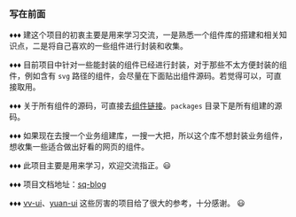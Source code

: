 ### 写在前面

&diams;&diams;&diams; 建这个项目的初衷主要是用来学习交流，一是熟悉一个组件库的搭建和相关知识点，二是将自己喜欢的一些组件进行封装和收集。

&diams;&diams;&diams; 目前项目中针对一些能封装的组件已经进行封装，对于那些不太方便封装的组件，例如含有 `svg` 路径的组件，会尽量在下面贴出组件源码。若觉得可以，可直接取用。

&diams;&diams;&diams; 关于所有组件的源码，可直接去[组件链接](http://www.cnblogs.com/sxdcgaq8080/p/7894828.html)。`packages` 目录下是所有组建的源码。

&diams;&diams;&diams; 如果现在去搜一个业务组建库，一搜一大把，所以这个库不想封装业务组件，想收集一些适合做出好看的网页的组件。

&diams;&diams;&diams; 此项目主要是用来学习，欢迎交流指正。😃

&diams;&diams;&diams; 项目文档地址：[sq-blog](https://www.cnblogs.com/sq-blogs/p/12822206.html)

&diams;&diams;&diams; [vv-ui](https://vv-ui.github.io/VV-UI/#/)、[yuan-ui](https://github.com/xiaolannuoyi/yuan-ui) 这些厉害的项目给了很大的参考，十分感谢。 😃
